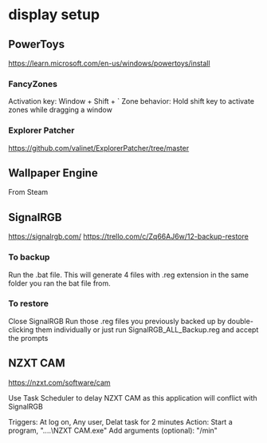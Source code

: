 # display setup

## PowerToys
https://learn.microsoft.com/en-us/windows/powertoys/install

### FancyZones
Activation key: Window + Shift + `
Zone behavior: Hold shift key to activate zones while dragging a window

### Explorer Patcher
https://github.com/valinet/ExplorerPatcher/tree/master

## Wallpaper Engine
From Steam

## SignalRGB
https://signalrgb.com/
https://trello.com/c/Zq66AJ6w/12-backup-restore

### To backup
Run the .bat file. This will generate 4 files with .reg extension in the same folder you ran the bat file from. 

### To restore

Close SignalRGB
Run those .reg files you previously backed up by double-clicking them individually or just run SignalRGB_ALL_Backup.reg and accept the prompts

## NZXT CAM
https://nzxt.com/software/cam

Use Task Scheduler to delay NZXT CAM as this application will conflict with SignalRGB

Triggers: At log on, Any user, Delat task for 2 minutes
Action: Start a program, "\..\..\NZXT CAM.exe"
Add arguments (optional): "/min"